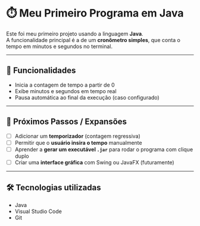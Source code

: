 # ⏱️ Meu Primeiro Programa em Java

Este foi meu primeiro projeto usando a linguagem **Java**.  
A funcionalidade principal é a de um **cronômetro simples**, que conta o tempo em minutos e segundos no terminal.

---

## 🚀 Funcionalidades

- Inicia a contagem de tempo a partir de 0
- Exibe minutos e segundos em tempo real
- Pausa automática ao final da execução (caso configurado)

---

## 🎯 Próximos Passos / Expansões

- [ ] Adicionar um **temporizador** (contagem regressiva)
- [ ] Permitir que o **usuário insira o tempo** manualmente
- [ ] Aprender a **gerar um executável `.jar`** para rodar o programa com clique duplo
- [ ] Criar uma **interface gráfica** com Swing ou JavaFX (futuramente)

---

## 🛠️ Tecnologias utilizadas
- Java
- Visual Studio Code
- Git



